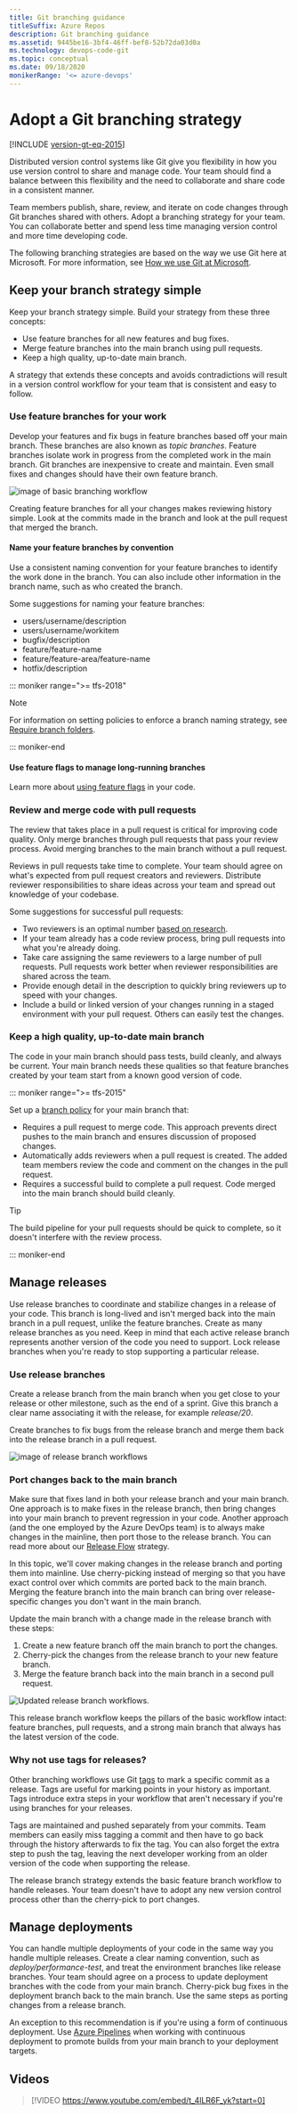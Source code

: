 ```yaml
---
title: Git branching guidance
titleSuffix: Azure Repos
description: Git branching guidance
ms.assetid: 9445be16-3bf4-46ff-bef8-52b72da03d0a
ms.technology: devops-code-git 
ms.topic: conceptual
ms.date: 09/18/2020
monikerRange: '<= azure-devops'
---
```


# Adopt a Git branching strategy

[!INCLUDE [version-gt-eq-2015](../../includes/version-gt-eq-2015.md)]

Distributed version control systems like Git give you flexibility in how you use version control to share and manage code.
Your team should find a balance between this flexibility and the need to collaborate and share code in a consistent manner.

Team members publish, share, review, and iterate on code changes through Git branches shared with others.
Adopt a branching strategy for your team. You can collaborate better and spend less time managing version control and more time developing code.

The following branching strategies are based on the way we use Git here at Microsoft. For more information, see [How we use Git at Microsoft](/devops/develop/how-microsoft-develops-devops).

## Keep your branch strategy simple

Keep your branch strategy simple. Build your strategy from these three concepts:

* Use feature branches for all new features and bug fixes.
* Merge feature branches into the main branch using pull requests.
* Keep a high quality, up-to-date main branch.  

A strategy that extends these concepts and avoids contradictions will result in a version control workflow for your team that is consistent and easy to follow.

### Use feature branches for your work

Develop your features and fix bugs in feature branches based off your main branch. These branches are also known as *topic branches*.
Feature branches isolate work in progress from the completed work in the main branch.
Git branches are inexpensive to create and maintain. Even small fixes and changes should have their own feature branch.

![image of basic branching workflow](media/branching-guidance/featurebranching.png)

Creating feature branches for all your changes makes reviewing history simple. Look at the commits made in the branch and look at the pull request that merged the branch.

#### Name your feature branches by convention

Use a consistent naming convention for your feature branches to identify the work done in the branch.
You can also include other information in the branch name, such as who created the branch.

Some suggestions for naming your feature branches:
  
* users/username/description
* users/username/workitem
* bugfix/description
* feature/feature-name
* feature/feature-area/feature-name
* hotfix/description

::: moniker range=">= tfs-2018" 
 
>[!NOTE]
>For information on setting policies to enforce a branch naming strategy, see [Require branch folders](require-branch-folders.md).

::: moniker-end 

#### Use feature flags to manage long-running branches

Learn more about [using feature flags](http://martinfowler.com/articles/feature-toggles.html) in your code.

### Review and merge code with pull requests

The review that takes place in a pull request is critical for improving code quality.
Only merge branches through pull requests that pass your review process.
Avoid merging branches to the main branch without a pull request.

Reviews in pull requests take time to complete. Your team should agree on what's expected from pull request creators and reviewers.
Distribute reviewer responsibilities to share ideas across your team and spread out knowledge of your codebase.

Some suggestions for successful pull requests:

* Two reviewers is an optimal number [based on research](https://www.microsoft.com/research/publication/convergent-software-peer-review-practices/).
* If your team already has a code review process, bring pull requests into what you're already doing.
* Take care assigning the same reviewers to a large number of pull requests. Pull requests work better when reviewer responsibilities are shared across the team.
* Provide enough detail in the description to quickly bring reviewers up to speed with your changes.
* Include a build or linked version of your changes running in a staged environment with your pull request. Others can easily test the changes.

### Keep a high quality, up-to-date main branch

The code in your main branch should pass tests, build cleanly, and always be current.
Your main branch needs these qualities so that feature branches created by your team start from a known good version of code.

::: moniker range=">= tfs-2015" 

Set up a [branch policy](branch-policies.md) for your main branch that:

* Requires a pull request to merge code. This approach prevents direct pushes to the main branch and ensures discussion of proposed changes.
* Automatically adds reviewers when a pull request is created. The added team members review the code and comment on the changes in the pull request.
* Requires a successful build to complete a pull request. Code merged into the main branch should build cleanly.

>[!TIP]
>The build pipeline for your pull requests should be quick to complete, so it doesn't interfere with the review process.

::: moniker-end 

## Manage releases

Use release branches to coordinate and stabilize changes in a release of your code.
This branch is long-lived and isn't merged back into the main branch in a pull request, unlike the feature branches.
Create as many release branches as you need. Keep in mind that each active release branch represents another version of the code you need to support.
Lock release branches when you're ready to stop supporting a particular release.

### Use release branches

Create a release branch from the main branch when you get close to your release or other milestone, such as the end of a sprint.
Give this branch a clear name associating it with the release, for example *release/20*.

Create branches to fix bugs from the release branch and merge them back into the release branch in a pull request.  

![image of release branch workflows](media/branching-guidance/releasebranching_release.png)

### Port changes back to the main branch

Make sure that fixes land in both your release branch and your main branch.
One approach is to make fixes in the release branch, then bring changes into your main branch to prevent regression in your code.
Another approach (and the one employed by the Azure DevOps team) is to always make changes in the mainline, then port those to the release branch.
You can read more about our [Release Flow](/devops/deliver/what-is-continuous-delivery) strategy.

In this topic, we'll cover making changes in the release branch and porting them into mainline.
Use cherry-picking instead of merging so that you have exact control over which commits are ported back to the main branch.
Merging the feature branch into the main branch can bring over release-specific changes you don't want in the main branch.

Update the main branch with a change made in the release branch with these steps:

1. Create a new feature branch off the main branch to port the changes.
1. Cherry-pick the changes from the release branch to your new feature branch.
1. Merge the feature branch back into the main branch in a second pull request.

![Updated release branch workflows.](media/branching-guidance/releasebranching_main.png)

This release branch workflow keeps the pillars of the basic workflow intact: feature branches, pull requests, and a strong main branch that always has the latest version of the code.

### Why not use tags for releases?

Other branching workflows use Git [tags](https://git-scm.com/book/en/v2/Git-Basics-Tagging) to mark a specific commit as a release.
Tags are useful for marking points in your history as important. Tags introduce extra steps in your workflow that aren't necessary if you're using branches for your releases.

Tags are maintained and pushed separately from your commits.
Team members can easily miss tagging a commit and then have to go back through the history afterwards to fix the tag.
You can also forget the extra step to push the tag, leaving the next developer working from an older version of the code when supporting the release.

The release branch strategy extends the basic feature branch workflow to handle releases.
Your team doesn't have to adopt any new version control process other than the cherry-pick to port changes.

## Manage deployments

You can handle multiple deployments of your code in the same way you handle multiple releases.
Create a clear naming convention, such as *deploy/performance-test*, and treat the environment branches like release branches.
Your team should agree on a process to update deployment branches with the code from your main branch.
Cherry-pick bug fixes in the deployment branch back to the main branch. Use the same steps as porting changes from a release branch.

An exception to this recommendation is if you're using a form of continuous deployment.
Use [Azure Pipelines](../../pipelines/index.yml) when working with continuous deployment to promote builds from your main branch to your deployment targets.

## Videos
> [!VIDEO https://www.youtube.com/embed/t_4lLR6F_yk?start=0]
